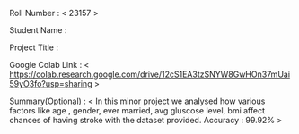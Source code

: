 Roll Number       :   < 23157 >

Student Name      :   <JAHNAVI >

Project Title     :   <Stroke prediction  >

Google Colab Link :   < https://colab.research.google.com/drive/12cS1EA3tzSNYW8GwHOn37mUai59yO3fo?usp=sharing >

Summary(Optional) :   <  In this minor project we analysed how various factors like age , gender, ever married, avg gluscose level, bmi affect chances of having stroke with the dataset provided. Accuracy : 99.92%  >
